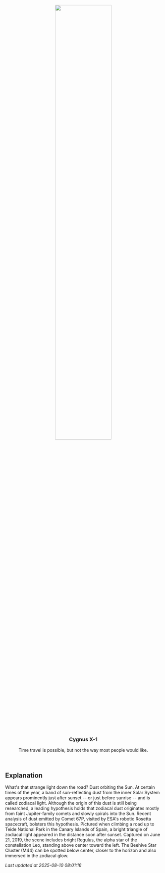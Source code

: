 <p align='center'>
    <img src='https://apod.nasa.gov/apod/image/2508/ZodiacalRoad_Merzlyakov_960.jpg' width='60%' />
    <h3 align="center">Cygnus X-1</h3>
    <p align="center">Time travel is possible, but not the way most people would like.</p>
</p>
<br/>

Explanation
--
What's that strange light down the road? Dust orbiting the Sun. At certain times of the year, a band of sun-reflecting dust from the inner Solar System appears prominently just after sunset -- or just before sunrise -- and is called zodiacal light.  Although the origin of this dust is still being researched, a leading hypothesis holds that zodiacal dust originates mostly from faint Jupiter-family comets and slowly spirals into the Sun. Recent analysis of dust emitted by Comet 67P, visited by ESA's robotic Rosetta spacecraft, bolsters this hypothesis.  Pictured when climbing a road up to Teide National Park in the Canary Islands of Spain, a bright triangle of zodiacal light appeared in the distance soon after sunset. Captured on June 21, 2019, the scene includes bright Regulus, the alpha star of the constellation Leo, standing above center toward the left. The Beehive Star Cluster (M44) can be spotted below center, closer to the horizon and also immersed in the zodiacal glow.


*Last updated at 2025-08-10 08:01:16*
